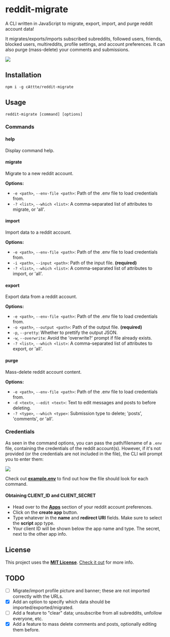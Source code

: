 # reddit-migrate
A CLI written in JavaScript to migrate, export, import, and purge reddit account data!

It migrates/exports/imports subscribed subreddits, followed users, friends, blocked users, multireddits, profile settings, and account preferences. It can also purge (mass-delete) your comments and submissions.

![][term-migrate]

## Installation
```
npm i -g cAttte/reddit-migrate
```

## Usage
```
reddit-migrate [command] [options]
```

### Commands

#### help
Display command help.

#### migrate
Migrate to a new reddit account.

**Options:**
- `-e <path>`, `--env-file <path>`: Path of the .env file to load credentials from.
- `-? <list>`, `--which <list>`: A comma-separated list of attributes to migrate, or 'all'.

#### import
Import data to a reddit account.

**Options:**
- `-e <path>`, `--env-file <path>`: Path of the .env file to load credentials from.
- `-i <path>`, `--input <path>`: Path of the input file. **(required)**
- `-? <list>`, `--which <list>`: A comma-separated list of attributes to import, or 'all'.

#### export
Export data from a reddit account.

**Options:**
- `-e <path>`, `--env-file <path>`: Path of the .env file to load credentials from.
- `-o <path>`, `--output <path>`: Path of the output file. **(required)**
- `-p`, `--pretty`: Whether to prettify the output JSON.
- `-w`, `--overwrite`: Avoid the 'overwrite?' prompt if file already exists.
- `-? <list>`, `--which <list>`: A comma-separated list of attributes to export, or 'all'.

#### purge
Mass-delete reddit account content.

**Options:**
- `-e <path>`, `--env-file <path>`: Path of the .env file to load credentials from.
- `-d <text>`, `--edit <text>`: Text to edit messages and posts to before deleting.
- `-? <type>`, `--which <type>`: Submission type to delete; 'posts', 'comments', or 'all'.

### Credentials
As seen in the command options, you can pass the path/filename of a `.env` file, containing the credentials of the reddit account(s). However, if it's not provided (or the credentials are not included in the file), the CLI will prompt you to enter them:

![][term-credentials]

Check out [**example.env**][example-env] to find out how the file should look for each command.

#### Obtaining CLIENT_ID and CLIENT_SECRET
- Head over to the [**Apps**][apps] section of your reddit account preferences.
- Click on the **create app** button.
- Type whatever in the **name** and **redirect URI** fields. Make sure to select the **script** app type.
- Your client ID will be shown below the app name and type. The secret, next to the other app info.

## License
This project uses the [**MIT License**][mit-license]. [Check it out][license-md] for more info.

## TODO
- [ ] Migrate/import profile picture and banner; these are not imported correctly with the URLs.
- [x] Add an option to specify which data should be imported/exported/migrated.
- [ ] Add a feature to "clear" data; unsubscribe from all subreddits, unfollow everyone, etc.
- [x] Add a feature to mass delete comments and posts, optionally editing them before.

<!-- References -->
[example-env]: https://github.com/cAttte/reddit-migrate/blob/master/example.env
[apps]: https://www.reddit.com/prefs/apps
[mit-license]: https://en.wikipedia.org/wiki/MIT_License
[license-md]: https://github.com/cAttte/reddit-migrate/blob/master/LICENSE.md

[term-migrate]: https://raw.githubusercontent.com/cAttte/reddit-migrate/master/terminal/migrate.svg
[term-credentials]: https://raw.githubusercontent.com/cAttte/reddit-migrate/master/terminal/credentials.svg